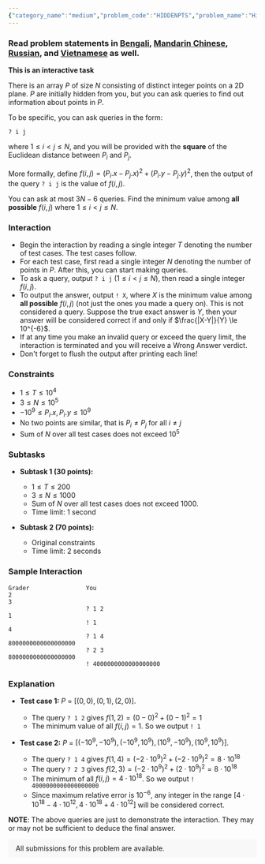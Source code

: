 ```yaml
---
{"category_name":"medium","problem_code":"HIDDENPTS","problem_name":"Hidden Points","problemComponents":{"constraints":"- $1 \\le T \\le 10^4$\n- $3 \\le N \\le 10^5$\n- $-10^9 \\le P_i.x, P_i.y\\le 10^9$\n- No two points are similar, that is $P_i \\neq P_j$ for all $i \\neq j$\n- Sum of $N$ over all test cases does not exceed $10^5$","constraintsState":false,"subtasks":"- **Subtask 1 (30 points):** \n    - $1 \\le T \\le 200$\n    - $3 \\le N \\le 1000$\n    - Sum of $N$ over all test cases does not exceed $1000$.\n\n- **Subtask 2 (70 points):** Original constraints.\n","subtasksState":false,"inputFormat":"Refer interaction","inputFormatState":false,"outputFormat":"- For each test case, output a single integer, the maximum $f(i,j)$. \n","outputFormatState":false,"sampleTestCases":{}},"video_editorial_url":"https://youtu.be/iAkKn0sXKiU","languages_supported":{"0":"CPP14","1":"C","2":"JAVA","3":"PYTH 3.6","4":"CPP17","5":"PYTH","6":"PYP3","7":"CS2","8":"ADA","9":"PYPY","10":"TEXT","11":"PAS fpc","12":"NODEJS","13":"RUBY","14":"PHP","15":"GO","16":"HASK","17":"TCL","18":"PERL","19":"SCALA","20":"LUA","21":"kotlin","22":"BASH","23":"JS","24":"LISP sbcl","25":"rust","26":"PAS gpc","27":"BF","28":"CLOJ","29":"R","30":"D","31":"CAML","32":"FORT","33":"ASM","34":"swift","35":"FS","36":"WSPC","37":"LISP clisp","38":"SQL","39":"SCM guile","40":"PERL6","41":"ERL","42":"CLPS","43":"ICK","44":"NICE","45":"PRLG","46":"ICON","47":"COB","48":"SCM chicken","49":"PIKE","50":"SCM qobi","51":"ST","52":"SQLQ","53":"NEM"},"max_timelimit":"1 - 2","source_sizelimit":50000,"problem_author":"dragonado","problem_tester":"","date_added":"30-09-2021","tags":{"0":"dragonado"},"problem_difficulty_level":"Unavailable","best_tag":"","editorial_url":"https://discuss.codechef.com/problems/HIDDENPTS","time":{"view_start_date":1633944600,"submit_start_date":1633944600,"visible_start_date":1633944600,"end_date":1735669800},"is_direct_submittable":false,"problemDiscussURL":"https://discuss.codechef.com/search?q=HIDDENPTS","is_proctored":false,"visitedContests":{},"layout":"problem"}
---
```

### Read problem statements in [Bengali](https://www.codechef.com/download/translated/OCT21/bengali/HIDDENPTS.pdf), [Mandarin Chinese](https://www.codechef.com/download/translated/OCT21/mandarin/HIDDENPTS.pdf), [Russian](https://www.codechef.com/download/translated/OCT21/russian/HIDDENPTS.pdf), and [Vietnamese](https://www.codechef.com/download/translated/OCT21/vietnamese/HIDDENPTS.pdf) as well.

**This is an interactive task**

There is an array $P$ of size $N$ consisting of distinct integer points on a 2D plane. $P$ are initially hidden from you, but you can ask queries to find out information about points in $P$.

To be specific, you can ask queries in the form: 

`? i j`

where $1 \le i \lt j \le N$, and you will be provided with the **square** of the Euclidean distance between $P_i$ and $P_j$.


More formally, define $f(i, j) = (P_i.x - P_j.x)^2 + (P_i.y - P_j.y)^2$, then the output of the query `? i j` is the value of $f(i, j)$.

You can ask at most $3N - 6$ queries. Find the minimum value among **all possible** $f(i, j)$ where $1 \le i \lt j \le N$.

### Interaction
- Begin the interaction by reading a single integer $T$ denoting the number of test cases. The test cases follow.
- For each test case, first read a single integer $N$ denoting the number of points in $P$. After this, you can start making queries.
- To ask a query, output `? i j` ($1 \le i \lt j \le N$), then read a single integer $f(i, j)$. 
- To output the answer, output `! X`, where $X$ is the minimum value among **all possible** $f(i, j)$ (not just the ones you made a query on). This is not considered a query. Suppose the true exact answer is $Y$, then your answer will be considered correct if and only if $\frac{|X-Y|}{Y} \le 10^{-6}$.
- If at any time you make an invalid query or exceed the query limit, the interaction is terminated and you will receive a Wrong Answer verdict.
- Don't forget to flush the output after printing each line!

### Constraints
- $1 \le T \le 10^4$
- $3 \le N \le 10^5$
- $-10^9 \le P_i.x, P_i.y\le 10^9$
- No two points are similar, that is $P_i \neq P_j$ for all $i \neq j$
- Sum of $N$ over all test cases does not exceed $10^5$

### Subtasks
- **Subtask 1 (30 points):** 
    - $1 \le T \le 200$
    - $3 \le N \le 1000$
    - Sum of $N$ over all test cases does not exceed $1000$.
    - Time limit: $1$ second

- **Subtask 2 (70 points):** 
    - Original constraints
    - Time limit: $2$ seconds

### Sample Interaction
```
Grader                You
2
3
                      ? 1 2
1
                      ! 1
4
                      ? 1 4
8000000000000000000          
                      ? 2 3
8000000000000000000
                      ! 4000000000000000000
```

### Explanation
- **Test case $1$:** $P$ = $[(0,0), (0, 1), (2,0)]$.
    - The query `? 1 2`  gives $f(1,2) = (0-0)^2 + (0-1)^2 = 1$
    - The minimum value of all $f(i,j)  = 1$. So we output `! 1`

- **Test case $2$:** $P$ = $[(-10^9, -10^9), (-10^9, 10^9), (10^9, -10^9), (10^9, 10^9)]$.
    - The query `? 1 4`  gives $f(1,4) = (-2 \cdot 10^9)^2 + (-2 \cdot 10^9)^2 = 8 \cdot 10^{18}$
    - The query `? 2 3`  gives $f(2,3) = (-2 \cdot 10^9)^2 + (2 \cdot 10^9)^2 = 8 \cdot 10^{18}$
    - The minimum of all $f(i,j) = 4 \cdot 10^{18}$. So we output `! 4000000000000000000`
    - Since maximum relative error is $10^{-6}$, any integer in the range $[4 \cdot 10^{18} - 4 \cdot 10^{12}, 4 \cdot 10^{18} + 4 \cdot 10^{12}]$ will be considered correct. 


**NOTE**: The above queries are just to demonstrate the interaction. They may or may not be sufficient to deduce the final answer. 
<aside style='background: #f8f8f8;padding: 10px 15px;'><div>All submissions for this problem are available.</div></aside>